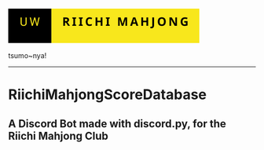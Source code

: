 [![badge](docs/uw-riichi-mahjong.svg)](https://discord.gg/3m2Q55pQG7)

tsumo~nya!

---

# RiichiMahjongScoreDatabase

## A Discord Bot made with discord.py, for the Riichi Mahjong Club
